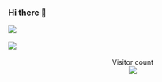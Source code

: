 ### Hi there 👋
![](https://media0.giphy.com/media/3otPorWLQJq5GmHRtu/giphy.gif)

<a href=#><img src="contributions.svg"></a>

<p align="center"> 
  Visitor count<br>
  <img src="https://profile-counter.glitch.me/insolitum/count.svg" />
</p>
<!--
**gourav-chalotra/gourav-chalotra** is a ✨ _special_ ✨ repository because its `README.md` (this file) appears on your GitHub profile.

Here are some ideas to get you started:

- 🔭 I’m currently working on ...
- 🌱 I’m currently learning ...
- 👯 I’m looking to collaborate on ...
- 🤔 I’m looking for help with ...
- 💬 Ask me about ...
- 📫 How to reach me: ...
- 😄 Pronouns: ...
- ⚡ Fun fact: ...
-->
[!MasterHead](https://c.tenor.com/mGgWY8RkgYMAAAAC/hello-world.gif)]
<img src="https://user-images.githubusercontent.com/90745717/211686861-cab2a684-49b5-4684-8836-c56eff1e173c.gif" width="1000" height="600">


<h1 align="center">Hi 👋, I'm Gourav chalotra</h1>
<h3 align="center">Developer from India</h3>

<p align="left"> <img src="https://komarev.com/ghpvc/?username=gourav-chalotra&label=Profile%20views&color=0e75b6&style=flat" alt="gourav-chalotra" /> </p>

<p align="left"> <a href="https://github.com/ryo-ma/github-profile-trophy"><img src="https://github-profile-trophy.vercel.app/?username=gourav-chalotra" alt="gourav-chalotra" /></a> </p>

- 🔭 I’m currently working on **C, C++, DSA, Android Development**

- 🌱 I’m currently learning **DSA ,C++ and C**

- 👨‍💻 All of my projects are available at [https://github.com/gourav-chalotra](https://github.com/gourav-chalotra)

- 💬 Ask me about **DSA**

- 📫 How to reach me **gouravchalotra4141@gmail.com**

<h3 align="left">Connect with me:</h3>
<p align="left">
<a href="https://linkedin.com/in/https://www.linkedin.com/in/gouravchalotra/" target="blank"><img align="center" src="https://raw.githubusercontent.com/rahuldkjain/github-profile-readme-generator/master/src/images/icons/Social/linked-in-alt.svg" alt="https://www.linkedin.com/in/gouravchalotra/" height="30" width="40" /></a>
<a href="https://www.codechef.com/users/https://www.codechef.com/users/gouravchalotra" target="blank"><img align="center" src="https://cdn.jsdelivr.net/npm/simple-icons@3.1.0/icons/codechef.svg" alt="https://www.codechef.com/users/gouravchalotra" height="30" width="40" /></a>
</p>

<h3 align="left">Languages and Tools:</h3>
<p align="left"> <a href="https://developer.android.com" target="_blank" rel="noreferrer"> <img src="https://raw.githubusercontent.com/devicons/devicon/master/icons/android/android-original-wordmark.svg" alt="android" width="40" height="40"/> </a> <a href="https://www.arduino.cc/" target="_blank" rel="noreferrer"> <img src="https://cdn.worldvectorlogo.com/logos/arduino-1.svg" alt="arduino" width="40" height="40"/> </a> <a href="https://www.cprogramming.com/" target="_blank" rel="noreferrer"> <img src="https://raw.githubusercontent.com/devicons/devicon/master/icons/c/c-original.svg" alt="c" width="40" height="40"/> </a> <a href="https://www.w3schools.com/cpp/" target="_blank" rel="noreferrer"> <img src="https://raw.githubusercontent.com/devicons/devicon/master/icons/cplusplus/cplusplus-original.svg" alt="cplusplus" width="40" height="40"/> </a> <a href="https://git-scm.com/" target="_blank" rel="noreferrer"> <img src="https://www.vectorlogo.zone/logos/git-scm/git-scm-icon.svg" alt="git" width="40" height="40"/> </a> <a href="https://www.w3.org/html/" target="_blank" rel="noreferrer"> <img src="https://raw.githubusercontent.com/devicons/devicon/master/icons/html5/html5-original-wordmark.svg" alt="html5" width="40" height="40"/> </a> <a href="https://www.java.com" target="_blank" rel="noreferrer"> <img src="https://raw.githubusercontent.com/devicons/devicon/master/icons/java/java-original.svg" alt="java" width="40" height="40"/> </a> </p>

<p><img align="left" src="https://github-readme-stats.vercel.app/api/top-langs?username=gourav-chalotra&show_icons=true&locale=en&layout=compact" alt="gourav-chalotra" /></p>

<p>&nbsp;<img align="center" src="https://github-readme-stats.vercel.app/api?username=gourav-chalotra&show_icons=true&locale=en" alt="gourav-chalotra" /></p>

<p><img align="center" src="https://github-readme-streak-stats.herokuapp.com/?user=gourav-chalotra&" alt="gourav-chalotra" /></p>

